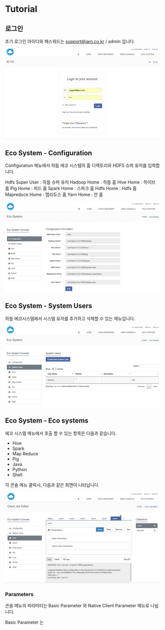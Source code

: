 # Tutorial

## 로그인

초기 로그인 아이디와 패스워드는 support@iam.co.kr / admin 입니다.

![](images/login.png)

## Eco System - Configuration

Configuration 메뉴에서 하둡 에코 시스템의 홈 디렉토리와 HDFS 슈퍼 유저를 입력합니다.

Hdfs Super User : 하둡 슈퍼 유저
Hadoop Home : 하둡 홈
Hive Home : 하이브 홈
Pig Home : 피드 홈
Spark Home : 스파크 홈
Hdfs Home : Hdfs 홈
Mapreduce Home : 맵리듀스 홈
Yarn Home : 얀 홈

![](images/configuration.png)

## Eco System - System Users

하둡 에코시스템에서 시스템 유저를 추가하고 삭제할 수 있는 메뉴입니다.

![](images/sysuser.png)

## Eco System - Eco systems

에코 시스템 메뉴에서 호출 할 수 있는 항목은 다음과 같습니다.

 - Hive
 - Spark
 - Map Reduce
 - Pig
 - Java
 - Python
 - Shell
 
각 콘솔 메뉴 클릭시, 다음과 같은 화면이 나타납니다.

![](images/ecos.png)

### Parameters

콘솔 메뉴의 파라미터는 Basic Parameter 와 Native Client Parameter 메뉴로 나뉩니다.

Basic Parameter 는 






